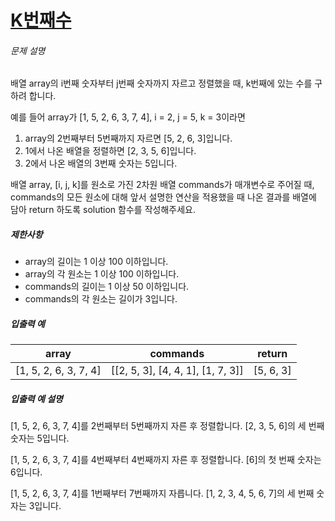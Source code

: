 # [K번째수](https://school.programmers.co.kr/learn/courses/30/lessons/42748)


###### 문제 설명


배열 array의 i번째 숫자부터 j번째 숫자까지 자르고 정렬했을 때, k번째에 있는 수를 구하려 합니다.


예를 들어 array가 \[1, 5, 2, 6, 3, 7, 4], i \= 2, j \= 5, k \= 3이라면


1. array의 2번째부터 5번째까지 자르면 \[5, 2, 6, 3]입니다.
2. 1에서 나온 배열을 정렬하면 \[2, 3, 5, 6]입니다.
3. 2에서 나온 배열의 3번째 숫자는 5입니다.


배열 array, \[i, j, k]를 원소로 가진 2차원 배열 commands가 매개변수로 주어질 때, commands의 모든 원소에 대해 앞서 설명한 연산을 적용했을 때 나온 결과를 배열에 담아 return 하도록 solution 함수를 작성해주세요.


##### 제한사항


* array의 길이는 1 이상 100 이하입니다.
* array의 각 원소는 1 이상 100 이하입니다.
* commands의 길이는 1 이상 50 이하입니다.
* commands의 각 원소는 길이가 3입니다.


##### 입출력 예




| array | commands | return |
| --- | --- | --- |
| \[1, 5, 2, 6, 3, 7, 4] | \[\[2, 5, 3], \[4, 4, 1], \[1, 7, 3]] | \[5, 6, 3] |


##### 입출력 예 설명


\[1, 5, 2, 6, 3, 7, 4]를 2번째부터 5번째까지 자른 후 정렬합니다. \[2, 3, 5, 6]의 세 번째 숫자는 5입니다.  

\[1, 5, 2, 6, 3, 7, 4]를 4번째부터 4번째까지 자른 후 정렬합니다. \[6]의 첫 번째 숫자는 6입니다.  

\[1, 5, 2, 6, 3, 7, 4]를 1번째부터 7번째까지 자릅니다. \[1, 2, 3, 4, 5, 6, 7]의 세 번째 숫자는 3입니다.



